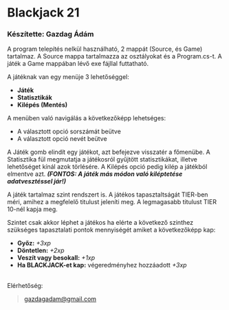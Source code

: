 # Blackjack 21

### Készítette: Gazdag Ádám

A program telepítés nelkül használható, 2 mappát (Source, és Game) tartalmaz.
A Source mappa tartalmazza az osztályokat és a Program.cs-t.
A játék a Game mappában lévő exe fájllal futtatható.

A játéknak van egy menüje 3 lehetőséggel:
- **Játék**
- **Statisztikák**
- **Kilépés (Mentés)**

A menüben való navigálás a következőképp lehetséges:
- A választott opció sorszámát beütve
- A választott opció nevét beütve

A Játék gomb elindít egy játékot, azt befejezve visszatér a főmenübe.
A Statisztika fül megmutatja a játékosról gyűjtött statisztikákat, illetve lehetőséget kínál azok törlésére.
A Kilépés opció pedig kilép a játékból elmentve azt. ***(FONTOS: A játék más módon való kiléptetése adatvesztéssel jár!)***

A játék tartalmaz szint rendszert is. A játékos tapasztaltságát TIER-ben méri, amihez a megfelelő titulust jeleníti meg.
A legmagasabb titulust TIER 10-nél kapja meg.

Szintet csak akkor léphet a játékos ha elérte a következő szinthez szükséges tapasztalati pontok mennyiségét amiket a következőképp kap:
- **Győz:** _+3xp_
- **Döntetlen:** _+2xp_
- **Veszít vagy besokall:** _+1xp_
- **Ha BLACKJACK-et kap:** végeredményhez hozzáadott _+3xp_

\
Elérhetőség:
> gazdagadam@gmail.com
